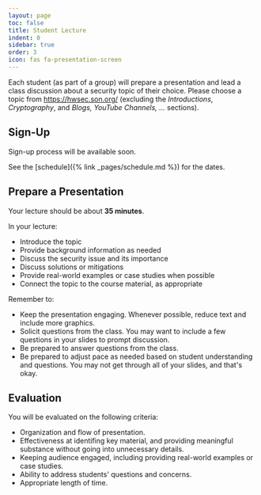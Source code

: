 ```yaml
---
layout: page
toc: false
title: Student Lecture
indent: 0
sidebar: true
order: 3
icon: fas fa-presentation-screen
---
```


Each student (as part of a group) will prepare a presentation and lead a class discussion about a security topic of their choice.  Please choose a topic from <https://hwsec.son.org/> (excluding the *Introductions*, *Cryptography*, and *Blogs, YouTube Channels, ...* sections).  

## Sign-Up

Sign-up process will be available soon.

See the [schedule]({% link _pages/schedule.md %}) for the dates.

## Prepare a Presentation

Your lecture should be about **35 minutes**.

In your lecture:
  * Introduce the topic
  * Provide background information as needed
  * Discuss the security issue and its importance
  * Discuss solutions or mitigations
  * Provide real-world examples or case studies when possible
  * Connect the topic to the course material, as appropriate

Remember to:
  * Keep the presentation engaging.  Whenever possible, reduce text and include more graphics.  
  * Solicit questions from the class.  You may want to include a few questions in your slides to prompt discussion.
  * Be prepared to answer questions from the class.
  * Be prepared to adjust pace as needed based on student understanding and questions.  You may not get through all of your slides, and that's okay.

## Evaluation 

You will be evaluated on the following criteria: 
  * Organization and flow of presentation.
  * Effectiveness at identifing key material, and providing meaningful substance without going into unnecessary details.
  * Keeping audience engaged, including providing real-world examples or case studies.
  * Ability to address students' questions and concerns.
  * Appropriate length of time.
  
